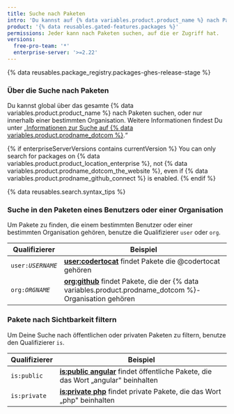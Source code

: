 ```yaml
---
title: Suche nach Paketen
intro: 'Du kannst auf {% data variables.product.product_name %} nach Paketen suchen und die Suchresultate mit Qualifizierern einschränken.'
product: '{% data reusables.gated-features.packages %}'
permissions: Jeder kann nach Paketen suchen, auf die er Zugriff hat.
versions:
  free-pro-team: '*'
  enterprise-server: '>=2.22'
---
```


{% data reusables.package_registry.packages-ghes-release-stage %}

### Über die Suche nach Paketen

Du kannst global über das gesamte {% data variables.product.product_name %} nach Paketen suchen, oder nur innerhalb einer bestimmten Organisation. Weitere Informationen findest Du unter „[Informationen zur Suche auf {% data variables.product.prodname_dotcom %}](/articles/about-searching-on-github).“

{% if enterpriseServerVersions contains currentVersion %}
You can only search for packages on
{% data variables.product.product_location_enterprise %}, not {% data variables.product.prodname_dotcom_the_website %}, even if {% data variables.product.prodname_github_connect %} is enabled.
{% endif %}

{% data reusables.search.syntax_tips %}

### Suche in den Paketen eines Benutzers oder einer Organisation

Um Pakete zu finden, die einem bestimmten Benutzer oder einer bestimmten Organisation gehören, benutze die Qualifizierer `user` oder `org`.

| Qualifizierer             | Beispiel                                                                                                                                                                  |
| ------------------------- | ------------------------------------------------------------------------------------------------------------------------------------------------------------------------- |
| <code>user:<em>USERNAME</em></code> | [**user:codertocat**](https://github.com/search?q=user%3Acodertocat&type=RegistryPackages) findet Pakete die @codertocat gehören                                          |
| <code>org:<em>ORGNAME</em></code> | [**org:github**](https://github.com/search?q=org%3Agithub&type=RegistryPackages) findet Pakete, die der {% data variables.product.prodname_dotcom %}-Organisation gehören |

### Pakete nach Sichtbarkeit filtern

Um Deine Suche nach öffentlichen oder privaten Paketen zu filtern, benutze den Qualifizierer `is`.

| Qualifizierer | Beispiel                                                                                                                                                    |
| ------------- | ----------------------------------------------------------------------------------------------------------------------------------------------------------- |
| `is:public`   | [**is:public angular**](https://github.com/search?q=is%3Apublic+angular&type=RegistryPackages) findet öffentliche Pakete, die das Wort „angular" beinhalten |
| `is:private`  | [**is:private php**](https://github.com/search?q=is%3Aprivate+php&type=RegistryPackages) findet private Pakete, die das Wort „php" beinhalten               |
